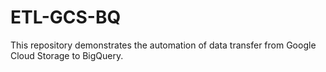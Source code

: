 # ETL-GCS-BQ

This repository demonstrates the automation of data transfer from Google Cloud Storage to BigQuery.